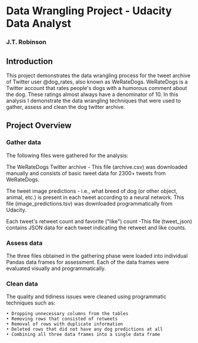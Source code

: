 # Data Wrangling Project - Udacity Data Analyst
### J.T. Robinson

## Introduction
This project demonstrates the data wrangling process for the tweet archive of Twitter user @dog_rates, also known as WeRateDogs. WeRateDogs is a Twitter account that rates people's dogs with a humorous comment about the dog. These ratings almost always have a denominator of 10.  In this analysis I demonstrate the data wrangling techniques that were used to gather, assess and clean the dog twitter archive.

## Project Overview
### Gather data

The following files were gathered for the analysis:

The WeRateDogs Twitter archive - This file  (archive.csv) was downloaded manually and consists of basic tweet data for 2300+ tweets from WeRateDogs. 

The tweet image predictions - i.e., what breed of dog (or other object, animal, etc.) is present in each tweet according to a neural network. This file (image_predictions.tsv) was downloaded programmatically from Udacity.

Each tweet's retweet count and favorite ("like") count -This file (tweet_json) contains JSON data for each tweet indicating the retweet and like counts.

### Assess data

The three files obtained in the gathering phase were loaded into individual Pandas data frames for assessment. Each of the data frames were evaluated visually and programmatically.  

### Clean data
	
The quality and tidiness issues were cleaned using programmatic techniques such as:

    • Dropping unnecessary columns from the tables
    • Removing rows that consisted of retweets
    • Removal of rows with duplicate information
    • Deleted rows that did not have any dog predictions at all
    • Combining all three data frames into a single data frame